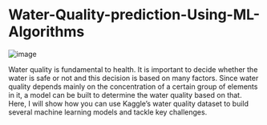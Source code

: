 # Water-Quality-prediction-Using-ML-Algorithms
![image](https://user-images.githubusercontent.com/67791597/227328531-0539603c-eff7-49fe-ae93-99b0f11317e8.png)

Water quality is fundamental to health. It is important to decide whether the water is safe or not and this decision is based on many factors. Since water quality depends mainly on the concentration of a certain group of elements in it, a model can be built to determine the water quality based on that. Here, I will show how you can use Kaggle’s water quality dataset to build several machine learning models and tackle key challenges.
